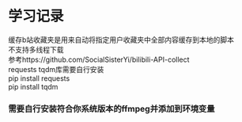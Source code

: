 # 学习记录

缓存b站收藏夹是用来自动将指定用户收藏夹中全部内容缓存到本地的脚本<br>
不支持多线程下载<br>
参考https://github.com/SocialSisterYi/bilibili-API-collect<br>
requests tqdm库需要自行安装<br>
pip install requests<br>
pip install tqdm<br>

### 需要自行安装符合你系统版本的ffmpeg并添加到环境变量
